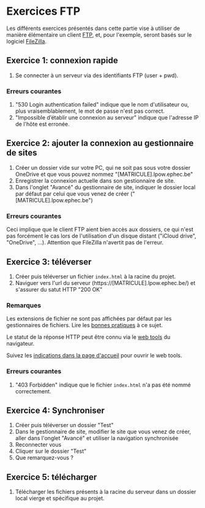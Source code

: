 # Exercices FTP

Les différents exercices présentés dans cette partie vise à utiliser de manière élémentaire un client [FTP](https://fr.wikipedia.org/wiki/File_Transfer_Protocol), et, pour l'exemple, seront basés sur le logiciel [FileZilla](https://fr.wikipedia.org/wiki/FileZilla).

## Exercice 1: connexion rapide

 1. Se connecter à un serveur via des identifiants FTP (user + pwd).

### Erreurs courantes

 1. "530 Login authentication failed" indique que le nom d'utilisateur ou, plus vraisemblablement, le mot de passe n'est pas correct.
 2. "Impossible d’établir une connexion au serveur" indique que l'adresse IP de l'hôte est erronée.

## Exercice 2: ajouter la connexion au gestionnaire de sites

 1. Créer un dossier vide sur votre PC, qui ne soit pas sous votre dossier OneDrive et que vous pouvez nommez "[MATRICULE].lpow.ephec.be"
 2. Enregistrer la connexion actuelle dans son gestionnaire de site.
 3. Dans l'onglet "Avancé" du gestionnaire de site, indiquer le dossier local par défaut par celui que vous venez de créer ("[MATRICULE].lpow.ephec.be")

### Erreurs courantes

Ceci implique que le client FTP aient bien accès aux dossiers, ce qui n'est pas forcément le cas lors de l'utilisation d'un disque distant ("iCloud drive", "OneDrive", ...). Attention que FileZilla n'avertit pas de l'erreur.

## Exercice 3: téléverser

 1. Créer puis téléverser un fichier `index.html` à la racine du projet.
 2. Naviguer vers l'url du serveur (https://[MATRICULE].lpow.ephec.be/) et s'assurer du satut HTTP "200 OK"

### Remarques

Les extensions de fichier ne sont pas affichées par défaut par les gestionnaires de fichiers. Lire les [bonnes pratiques](../../#extensions-de-fichier-cach%C3%A9es) à ce sujet.

Le statut de la réponse HTTP peut être connu via le [web tools](https://en.wikipedia.org/wiki/Web_development_tools) du navigateur.

Suivez les [indications dans la page d'accueil](../../#devtools) pour ouvrir le web tools.

### Erreurs courantes

 1. "403 Forbidden" indique que le fichier `index.html` n'a pas été nommé correctement.

## Exercice 4: Synchroniser

 1. Créer puis téléverser un dossier "Test"
 2. Dans le gestionnaire de site, modifier le site que vous venez de créer, aller dans l'onglet "Avancé" et utiliser la navigation synchronisée
 3. Reconnecter vous
 4. Cliquer sur le dossier "Test"
 5. Que remarquez-vous ?

## Exercice 5: télécharger

 1. Télécharger les fichiers présents à la racine du serveur dans un dossier local vierge et spécifique au projet.


